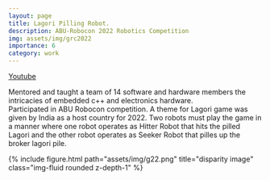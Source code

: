 ```yaml
---
layout: page
title: Lagori Pilling Robot.
description: ABU-Robocon 2022 Robotics Competition
img: assets/img/grc2022
importance: 6
category: work
---
```


<a href="https://www.youtube.com/watch?v=z_xH6zuQCZw">Youtube</a>

Mentored and taught a team of 14 software and hardware members the intricacies of embedded c++ and electronics hardware. \
Participated in ABU Robocon competition. A theme for Lagori game was given by India as a host country for 2022. Two robots must play the game in a manner where one robot operates as Hitter Robot that hits the pilled Lagori and the other robot operates as Seeker Robot that pilles up the broker lagori pile.

<div class="row">
    <div class="col-sm mt-3 mt-md-0">
        {% include figure.html path="assets/img/g22.png" title="disparity image" class="img-fluid rounded z-depth-1" %}
    </div>
</div>